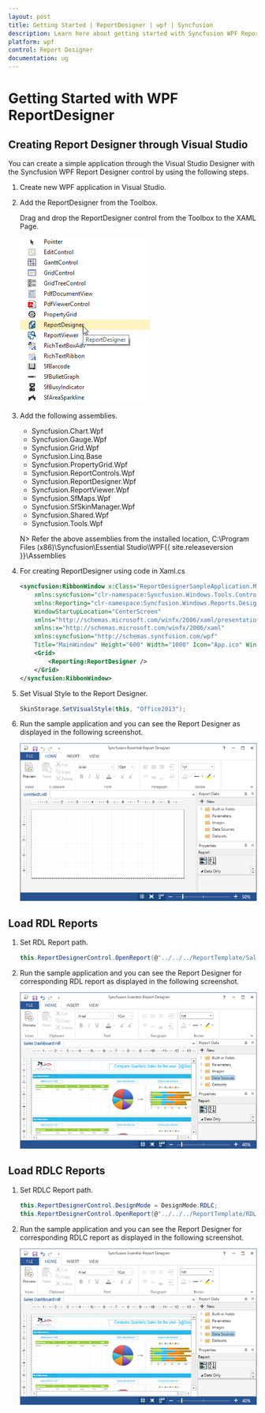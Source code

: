 ```yaml
---
layout: post
title: Getting Started | ReportDesigner | wpf | Syncfusion
description: Learn here about getting started with Syncfusion WPF Report Designer control and more details.
platform: wpf
control: Report Designer
documentation: ug
---
```


# Getting Started with WPF ReportDesigner

## Creating Report Designer through Visual Studio

You can create a simple application through the Visual Studio Designer with the Syncfusion WPF Report Designer control by using the following steps.

1. Create new WPF application in Visual Studio.

2. Add the ReportDesigner from the Toolbox.

   Drag and drop the ReportDesigner control from the Toolbox to the XAML Page.
   
   ![](Getting-Started_images/Getting-Started_img1.png)
   
3. Add the following assemblies.

   * Syncfusion.Chart.Wpf
   * Syncfusion.Gauge.Wpf
   * Syncfusion.Grid.Wpf
   * Syncfusion.Linq.Base
   * Syncfusion.PropertyGrid.Wpf
   * Syncfusion.ReportControls.Wpf
   * Syncfusion.ReportDesigner.Wpf
   * Syncfusion.ReportViewer.Wpf
   * Syncfusion.SfMaps.Wpf
   * Syncfusion.SfSkinManager.Wpf
   * Syncfusion.Shared.Wpf
   * Syncfusion.Tools.Wpf

   N> Refer the above assemblies from the installed location, C:\Program Files (x86)\Syncfusion\Essential Studio\WPF\{{ site.releaseversion }}\Assemblies
   
4. For creating ReportDesigner using code in Xaml.cs
   
   ~~~ xml
   <syncfusion:RibbonWindow x:Class="ReportDesignerSampleApplication.MainWindow"
       xmlns:syncfusion="clr-namespace:Syncfusion.Windows.Tools.Controls;assembly=Syncfusion.Tools.WPF"
       xmlns:Reporting="clr-namespace:Syncfusion.Windows.Reports.Designer;assembly=Syncfusion.ReportDesigner.WPF"
       WindowStartupLocation="CenterScreen"
       xmlns="http://schemas.microsoft.com/winfx/2006/xaml/presentation"
       xmlns:x="http://schemas.microsoft.com/winfx/2006/xaml"
	   xmlns:syncfusion="http://schemas.syncfusion.com/wpf" 
       Title="MainWindow" Height="600" Width="1000" Icon="App.ico" WindowState="Maximized">  
	   <Grid>
           <Reporting:ReportDesigner />
       </Grid>
   </syncfusion:RibbonWindow>
   ~~~
   
5. Set Visual Style to the Report Designer.

   ~~~ csharp
   SkinStorage.SetVisualStyle(this, "Office2013");
   ~~~
   
6. Run the sample application and you can see the Report Designer as displayed in the following screenshot.

   ![](Getting-Started_images/Getting-Started_img2.png)

## Load RDL Reports

1. Set RDL Report path.

   ~~~ csharp
   this.ReportDesignerControl.OpenReport(@"../../../ReportTemplate/Sales Dashboard.rdl");
   ~~~
   
2. Run the sample application and you can see the Report Designer for corresponding RDL report as displayed in the following screenshot.

   ![](Getting-Started_images/Getting-Started_img3.png)
   
## Load RDLC Reports

1. Set RDLC Report path.

   ~~~ csharp
   this.ReportDesignerControl.DesignMode = DesignMode.RDLC;
   this.ReportDesignerControl.OpenReport(@"../../../ReportTemplate/RDLC/Sales Dashboard.rdlc");
   ~~~
   
2. Run the sample application and you can see the Report Designer for corresponding RDLC report as displayed in the following screenshot.

   ![](Getting-Started_images/Getting-Started_img4.png)
